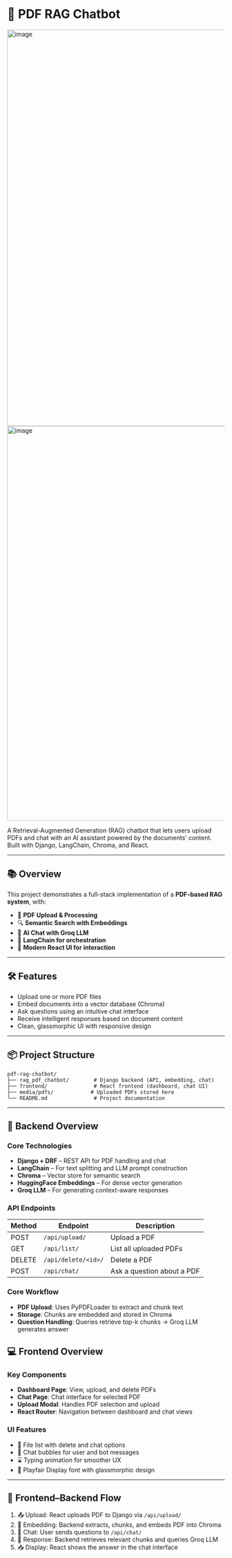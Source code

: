# 🤖 PDF RAG Chatbot
<img width="1920" height="918" alt="image" src="https://github.com/user-attachments/assets/5efe3109-9298-4f47-8ece-4ffea5bb810f" />

<img width="1856" height="914" alt="image" src="https://github.com/user-attachments/assets/323227d5-9e28-4feb-b474-971ad3253e71" />


A Retrieval-Augmented Generation (RAG) chatbot that lets users upload PDFs and chat with an AI assistant powered by the documents’ content. Built with Django, LangChain, Chroma, and React.

---

## 📚 Overview

This project demonstrates a full-stack implementation of a **PDF-based RAG system**, with:

- 📄 **PDF Upload & Processing**
- 🔍 **Semantic Search with Embeddings**
- 🤖 **AI Chat with Groq LLM**
- 🧠 **LangChain for orchestration**
- 💬 **Modern React UI for interaction**

---

## 🛠️ Features

- Upload one or more PDF files
- Embed documents into a vector database (Chroma)
- Ask questions using an intuitive chat interface
- Receive intelligent responses based on document content
- Clean, glassmorphic UI with responsive design

---

## 📦 Project Structure

```
pdf-rag-chatbot/
├── rag_pdf_chatbot/        # Django backend (API, embedding, chat)
├── frontend/               # React frontend (dashboard, chat UI)
├── media/pdfs/            # Uploaded PDFs stored here
└── README.md               # Project documentation
```

---

## 🧠 Backend Overview

### Core Technologies

- **Django + DRF** – REST API for PDF handling and chat
- **LangChain** – For text splitting and LLM prompt construction
- **Chroma** – Vector store for semantic search
- **HuggingFace Embeddings** – For dense vector generation
- **Groq LLM** – For generating context-aware responses

### API Endpoints

| Method | Endpoint             | Description                     |
|--------|----------------------|---------------------------------|
| POST   | `/api/upload/`       | Upload a PDF                    |
| GET    | `/api/list/`         | List all uploaded PDFs          |
| DELETE | `/api/delete/<id>/`  | Delete a PDF                    |
| POST   | `/api/chat/`         | Ask a question about a PDF      |

### Core Workflow

- **PDF Upload**: Uses PyPDFLoader to extract and chunk text
- **Storage**: Chunks are embedded and stored in Chroma
- **Question Handling**: Queries retrieve top-k chunks → Groq LLM generates answer

## 💻 Frontend Overview

### Key Components

- **Dashboard Page**: View, upload, and delete PDFs
- **Chat Page**: Chat interface for selected PDF
- **Upload Modal**: Handles PDF selection and upload
- **React Router**: Navigation between dashboard and chat views

### UI Features

- 📂 File list with delete and chat options
- 💬 Chat bubbles for user and bot messages
- ⌛ Typing animation for smoother UX
- 🎨 Playfair Display font with glassmorphic design

---

## 🔁 Frontend–Backend Flow

1. 📤 Upload: React uploads PDF to Django via `/api/upload/`
2. 🧠 Embedding: Backend extracts, chunks, and embeds PDF into Chroma
3. 💬 Chat: User sends questions to `/api/chat/`
4. 🤖 Response: Backend retrieves relevant chunks and queries Groq LLM
5. 📥 Display: React shows the answer in the chat interface
